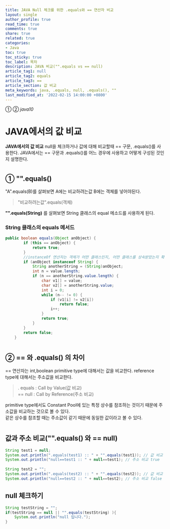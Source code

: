 ```yaml
---
title: JAVA Null 체크를 위한 .equals와 == 연산자 비교
layout: single
author_profile: true
read_time: true
comments: true
share: true
related: true
categories:
- Java
toc: true
toc_sticky: true
toc_label: 목차
description: JAVA 비교("".equals vs == null)
article_tag1: null
article_tag2: equals
article_tag3: ==
article_section: 값 비교
meta_keywords: java, .equals, null, .equals(), ""
last_modified_at: '2022-02-15 14:00:00 +0800'
---
```

① ② *java10* 

# JAVA에서의 값 비교

**JAVA에서의 값 비교**
null을 체크하거나 값에 대해 비교할때 == 구문, .equals()를 사용한다. JAVA에서는 == 구문과 .equals()를 어느 경우에 사용하고 어떻게 구성된 것인지 설명한다.

#
## ① "".equals()
"A".equals(B)를 살펴보면 A에는 비교하려는값 B에는 객체를 넣어야된다.
> "비교하려는값".equals(객체)

**"".equals(String)** 를 살펴보면 String 클래스의 equal 메소드를 사용하게 된다.

### String 클래스의 equals 메서드
```java
public boolean equals(Object anObject) {
        if (this == anObject) {
            return true;
        }
		//instanceOf 연산자는 객체가 어떤 클래스인지, 어떤 클래스를 상속받았는지 확인한다. 여기서는 String인지 확인한다.
        if (anObject instanceof String) {		
            String anotherString = (String)anObject;
            int n = value.length;
            if (n == anotherString.value.length) {
                char v1[] = value;
                char v2[] = anotherString.value;
                int i = 0;
                while (n-- != 0) {
                    if (v1[i] != v2[i])
                        return false;
                    i++;
                }
                return true;
            }
        }
        return false;
    }
```
#

## ② == 와 .equals() 의 차이

== 연산자는 int,boolean primitive type에 대해서는 값을 비교한다. 
reference type에 대해서는 주소값을 비교한다. <br>

>. equals : Call by Value(값 비교) <br>
> == null : Call by Reference(주소 비교)

primitive type에서도 Constant Pool에 있는 특정 상수를 참조하는 것이기 때문에 주소값을 비교하는 것으로 볼 수 있다. <br>
같은 상수를 참조할 때는 주소값이 같기 때문에 동일한 값이라고 볼 수 있다.
#

## 값과 주소 비교("".equals() 와 == null)
```java
String test1 = null;
System.out.println(".equals(test1) :: " + "".equals(test1)); // 값 비교 false
System.out.println("null==test1 :: " + null==test1); // 주소 비교 true
	
String test2 = "";
System.out.println(".equals(test2) :: " + "".equals(test2)); // 값 비교 true
System.out.println("null==test2 :: " + null==test2); // 주소 비교 false
```

## null 체크하기
```java
String testString = "";
if(testString == null || "".equals(testString) ){
	System.out.println("null 입니다.");
}
```